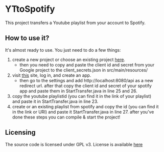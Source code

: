 # YTtoSpotify
This project transfers a Youtube playlist from your account to Spotify.

## How to use it?
It's almost ready to use. You just need to do a few things:
1. create a new project or choose an existing project [here](https://console.developers.google.com/project/_/apiui/credential).
    * then you need to copy and paste the client id and secret 
      from your Google project to the client_secrets.json in src/main/resources/
2. visit [this](https://developer.spotify.com/dashboard/applications) site, log in, and create an app.
    * then go to the settings and add http://localhost:8080/api as a new redirect url.
      after that copy the client id and secret of your spotify app and paste them
      in StartTransfer.java in line 25 and 26.
3. copy the youtube playlistid (you can find it in the link of your playlist) and paste it in StartTransfer.java in line 23.
4. create or an existing playlist from spotify and copy the id (you can find it in the link or URI) and paste it StartTransfer.java in line 27.
after you've done these steps you can compile & start the project!

## Licensing
The source code is licensed under GPL v3. License is available [here](https://github.com/Mitjaaa/YTtoSpotify/blob/master/LICENSE)
